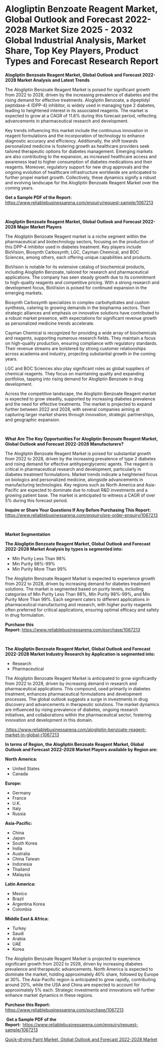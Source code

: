 <p><h1>Alogliptin Benzoate Reagent Market, Global Outlook and Forecast 2022-2028 Market Size 2025 - 2032 Global Industrial Analysis, Market Share, Top Key Players, Product Types and Forecast Research Report</h1></p><p><strong>Alogliptin Benzoate Reagent Market, Global Outlook and Forecast 2022-2028 Market Analysis and Latest Trends</strong></p>
<p><p>The Alogliptin Benzoate Reagent Market is poised for significant growth from 2022 to 2028, driven by the increasing prevalence of diabetes and the rising demand for effective treatments. Alogliptin Benzoate, a dipeptidyl peptidase-4 (DPP-4) inhibitor, is widely used in managing type 2 diabetes, leading to heightened interest in its associated reagents. The market is expected to grow at a CAGR of 11.8% during this forecast period, reflecting advancements in pharmaceutical research and development.</p><p>Key trends influencing this market include the continuous innovation in reagent formulations and the incorporation of technology to enhance diagnostic accuracy and efficiency. Additionally, the shift towards personalized medicine is fostering growth as healthcare providers seek tailored therapeutic options for diabetes management. Emerging markets are also contributing to the expansion, as increased healthcare access and awareness lead to higher consumption of diabetes medications and their reagents. Moreover, regulatory support for new drug approvals and the ongoing evolution of healthcare infrastructure worldwide are anticipated to further propel market growth. Collectively, these dynamics signify a robust and evolving landscape for the Alogliptin Benzoate Reagent Market over the coming years.</p></p>
<p><strong>Get a Sample PDF of the Report:&nbsp;</strong> <a href="https://www.reliablebusinessarena.com/enquiry/request-sample/1067213?utm_campaign=2822&utm_medium=2&utm_source=Github&utm_content=ia&utm_term=21032025&utm_id=alogliptin-benzoate-reagent-market-global-outlook-and-forecast-2022-2028">https://www.reliablebusinessarena.com/enquiry/request-sample/1067213</a></p>
<p>&nbsp;</p>
<p><strong>Alogliptin Benzoate Reagent Market, Global Outlook and Forecast 2022-2028 Major Market Players</strong></p>
<p><p>The Alogliptin Benzoate Reagent market is a niche segment within the pharmaceutical and biotechnology sectors, focusing on the production of this DPP-4 inhibitor used in diabetes treatment. Key players include BioVision, Biosynth Carbosynth, LGC, Cayman Chemical, and BOC Sciences, among others, each offering unique capabilities and products.</p><p>BioVision is notable for its extensive catalog of biochemical products, including Alogliptin Benzoate, tailored for research and pharmaceutical applications. The company has seen steady growth due to its commitment to high-quality reagents and competitive pricing. With a strong research and development focus, BioVision is poised for continued expansion in the emerging markets.</p><p>Biosynth Carbosynth specializes in complex carbohydrates and custom synthesis, catering to growing demands in the biopharma sectors. Their strategic alliances and emphasis on innovative solutions have contributed to a robust market presence, with expectations for significant revenue growth as personalized medicine trends accelerate.</p><p>Cayman Chemical is recognized for providing a wide array of biochemicals and reagents, supporting numerous research fields. They maintain a focus on high-quality production, ensuring compliance with regulatory standards. Their revenue streams are bolstered by strong customer relationships across academia and industry, projecting substantial growth in the coming years.</p><p>LGC and BOC Sciences also play significant roles as global suppliers of chemical reagents. They focus on maintaining quality and expanding portfolios, tapping into rising demand for Alogliptin Benzoate in drug development.</p><p>Across the competitive landscape, the Alogliptin Benzoate Reagent market is expected to grow steadily, supported by increasing diabetes prevalence and the need for effective treatments. The market is projected to expand further between 2022 and 2028, with several companies aiming at capturing larger market shares through innovation, strategic partnerships, and geographic expansion.</p></p>
<p>&nbsp;</p>
<p><strong>What Are The Key Opportunities For Alogliptin Benzoate Reagent Market, Global Outlook and Forecast 2022-2028 Manufacturers?</strong></p>
<p><p>The Alogliptin Benzoate Reagent Market is poised for substantial growth from 2022 to 2028, driven by the increasing prevalence of type 2 diabetes and rising demand for effective antihyperglycemic agents. The reagent is critical in pharmaceutical research and development, particularly in diabetes treatment formulations. Market trends indicate a heightened focus on biologics and personalized medicine, alongside advancements in manufacturing technologies. Key regions such as North America and Asia-Pacific are expected to dominate due to robust R&D investments and a growing patient base. The market is anticipated to witness a CAGR of over 5% during this forecast period.</p></p>
<p><strong>Inquire or Share Your Questions If Any Before Purchasing This Report:</strong> <a href="https://www.reliablebusinessarena.com/enquiry/pre-order-enquiry/1067213?utm_campaign=2822&utm_medium=2&utm_source=Github&utm_content=ia&utm_term=21032025&utm_id=alogliptin-benzoate-reagent-market-global-outlook-and-forecast-2022-2028">https://www.reliablebusinessarena.com/enquiry/pre-order-enquiry/1067213</a></p>
<p>&nbsp;</p>
<p><strong>Market Segmentation</strong></p>
<p><strong>The Alogliptin Benzoate Reagent Market, Global Outlook and Forecast 2022-2028 Market Analysis by types is segmented into:</strong></p>
<p><ul><li>Min Purity Less Than 98%</li><li>Min Purity 98%-99%</li><li>Min Purity More Than 99%</li></ul></p>
<p><p>The Alogliptin Benzoate Reagent Market is expected to experience growth from 2022 to 2028, driven by increasing demand for diabetes treatment solutions. The market is segmented based on purity levels, including categories of Min Purity Less Than 98%, Min Purity 98%-99%, and Min Purity More Than 99%. Each segment caters to different applications in pharmaceutical manufacturing and research, with higher purity reagents often preferred for critical applications, ensuring optimal efficacy and safety in drug formulation.</p></p>
<p><strong>Purchase this Report:&nbsp;</strong><a href="https://www.reliablebusinessarena.com/purchase/1067213?utm_campaign=2822&utm_medium=2&utm_source=Github&utm_content=ia&utm_term=21032025&utm_id=alogliptin-benzoate-reagent-market-global-outlook-and-forecast-2022-2028">https://www.reliablebusinessarena.com/purchase/1067213</a></p>
<p>&nbsp;</p>
<p><strong>The Alogliptin Benzoate Reagent Market, Global Outlook and Forecast 2022-2028 Market Industry Research by Application is segmented into:</strong></p>
<p><ul><li>Research</li><li>Pharmaceutical</li></ul></p>
<p><p>The Alogliptin Benzoate Reagent Market is anticipated to grow significantly from 2022 to 2028, driven by increasing demand in research and pharmaceutical applications. This compound, used primarily in diabetes treatment, enhances pharmaceutical formulations and development processes. The global outlook suggests a surge in investments in drug discovery and advancements in therapeutic solutions. The market dynamics are influenced by rising prevalence of diabetes, ongoing research initiatives, and collaborations within the pharmaceutical sector, fostering innovation and development in this domain.</p></p>
<p><a href="https://www.reliablebusinessarena.com/alogliptin-benzoate-reagent-market-in-global-r1067213?utm_campaign=2822&utm_medium=2&utm_source=Github&utm_content=ia&utm_term=21032025&utm_id=alogliptin-benzoate-reagent-market-global-outlook-and-forecast-2022-2028">&nbsp;https://www.reliablebusinessarena.com/alogliptin-benzoate-reagent-market-in-global-r1067213</a></p>
<p><strong>In terms of Region, the Alogliptin Benzoate Reagent Market, Global Outlook and Forecast 2022-2028 Market Players available by Region are:</strong></p>
<p>
    <p> <strong> North America: </strong>
        <ul>
            <li>United States</li>
            <li>Canada</li>
        </ul>
        </p> 
    <p> <strong> Europe: </strong>
        <ul>
            <li>Germany</li>
            <li>France</li>
            <li>U.K.</li>
            <li>Italy</li>
            <li>Russia</li>
        </ul>
        </p> 
    <p> <strong> Asia-Pacific: </strong>
        <ul>
            <li>China</li>
            <li>Japan</li>
            <li>South Korea</li>
            <li>India</li>
            <li>Australia</li>
            <li>China Taiwan</li>
            <li>Indonesia</li>
            <li>Thailand</li>
            <li>Malaysia</li>
        </ul>
        </p> 
    <p> <strong> Latin America: </strong>
        <ul>
            <li>Mexico</li>
            <li>Brazil</li>
            <li>Argentina Korea</li>
            <li>Colombia</li>
        </ul>
        </p> 
    <p> <strong> Middle East & Africa: </strong>
        <ul>
            <li>Turkey</li>
            <li>Saudi</li>
            <li>Arabia</li>
            <li>UAE</li>
            <li>Korea</li>
        </ul>
    </p>
    </p>
<p><p>The Alogliptin Benzoate Reagent Market is projected to experience significant growth from 2022 to 2028, driven by increasing diabetes prevalence and therapeutic advancements. North America is expected to dominate the market, holding approximately 40% share, followed by Europe at 30%. The Asia-Pacific region is anticipated to grow rapidly, contributing around 20%, while the USA and China are expected to account for approximately 5% each. Strategic investments and innovations will further enhance market dynamics in these regions.</p></p>
<p><strong>Purchase this Report: </strong><a href="https://www.reliablebusinessarena.com/purchase/1067213?utm_campaign=2822&utm_medium=2&utm_source=Github&utm_content=ia&utm_term=21032025&utm_id=alogliptin-benzoate-reagent-market-global-outlook-and-forecast-2022-2028">https://www.reliablebusinessarena.com/purchase/1067213</a></p>
<p>&nbsp;<strong>Get a Sample PDF of the Report:&nbsp;&nbsp;</strong><a href="https://www.reliablebusinessarena.com/enquiry/request-sample/1067213?utm_campaign=2822&utm_medium=2&utm_source=Github&utm_content=ia&utm_term=21032025&utm_id=alogliptin-benzoate-reagent-market-global-outlook-and-forecast-2022-2028">https://www.reliablebusinessarena.com/enquiry/request-sample/1067213</a></p>
<p><strong></strong></p>
<p><p><a href="https://github.com/mriwacraane/Market-Research-Report-List-1/blob/main/quick-drying-paint-market-global-outlook-and-forecast-2022-2028-market.md?utm_campaign=2822&utm_medium=2&utm_source=Github&utm_content=ia&utm_term=21032025&utm_id=alogliptin-benzoate-reagent-market-global-outlook-and-forecast-2022-2028">Quick-drying Paint Market, Global Outlook and Forecast 2022-2028 Market</a></p></p>